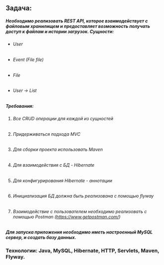 ## **Задача**:
##### Необходимо реализовать REST API, которое взаимодействует с файловым хранилищем и предоставляет возможность получать доступ к файлам и истории загрузок. Сущности:

* ###### User 
* ###### Event (File file)
* ###### File
* ###### User -> List<Event>

##### Требования:

1. ###### Все CRUD операции для каждой из сущностей
2. ###### Придерживаться подхода MVC
3. ###### Для сборки проекта использовать Maven
4. ###### Для взаимодействия с БД - Hibernate
5. ###### Для конфигурирования Hibernate - аннотации
6. ###### Инициализация БД должна быть реализована с помощью flyway
7. ###### Взаимодействие с пользователем необходимо реализовать с помощью Postman (https://www.getpostman.com/)

##### Для запуска приложения необходимо иметь настроенный MySQL сервер, и создать базу данных.
### Технологии: Java, MySQL, Hibernate, HTTP, Servlets, Maven, Flyway.